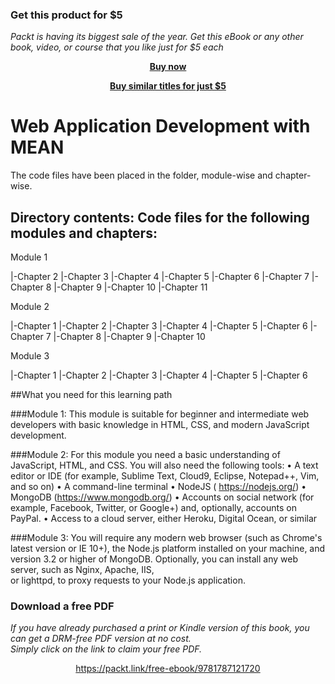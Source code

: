 
### Get this product for $5

<i>Packt is having its biggest sale of the year. Get this eBook or any other book, video, or course that you like just for $5 each</i>


<b><p align='center'>[Buy now](https://packt.link/9781787121720)</p></b>


<b><p align='center'>[Buy similar titles for just $5](https://subscription.packtpub.com/search)</p></b>


# Web Application Development with MEAN

The code files have been placed in the folder, module-wise and chapter-wise.

## Directory contents: Code files for the following modules and chapters:

Module 1

  |-Chapter 2
  |-Chapter 3
  |-Chapter 4
  |-Chapter 5
  |-Chapter 6
  |-Chapter 7
  |-Chapter 8
  |-Chapter 9
  |-Chapter 10
  |-Chapter 11


Module 2

  |-Chapter 1
  |-Chapter 2
  |-Chapter 3
  |-Chapter 4
  |-Chapter 5
  |-Chapter 6
  |-Chapter 7
  |-Chapter 8
  |-Chapter 9
  |-Chapter 10

Module 3

  |-Chapter 1
  |-Chapter 2
  |-Chapter 3
  |-Chapter 4
  |-Chapter 5
  |-Chapter 6



##What you need for this learning path

###Module 1: 
This module is suitable for beginner and intermediate web developers with basic 
knowledge in HTML, CSS, and modern JavaScript development.

###Module 2: 
For this module you need a basic understanding of JavaScript, HTML, and CSS. You 
will also need the following tools:
•  A text editor or IDE (for example, Sublime Text, Cloud9, Eclipse, Notepad++, Vim, and so on)
•  A command-line terminal
•  NodeJS ( https://nodejs.org/)
•  MongoDB (https://www.mongodb.org/)
•  Accounts on social network (for example, Facebook, Twitter, or Google+) and, optionally, accounts on PayPal.
•  Access to a cloud server, either Heroku, Digital Ocean, or similar

###Module 3: 
You will require any modern web browser (such as Chrome's latest version or IE 10+),
the Node.js platform installed on your machine, and version 3.2 or higher of MongoDB.
Optionally, you can install any web server, such as Nginx, Apache, IIS,  
or lighttpd, to proxy requests to your Node.js application.
### Download a free PDF

 <i>If you have already purchased a print or Kindle version of this book, you can get a DRM-free PDF version at no cost.<br>Simply click on the link to claim your free PDF.</i>
<p align="center"> <a href="https://packt.link/free-ebook/9781787121720">https://packt.link/free-ebook/9781787121720 </a> </p>